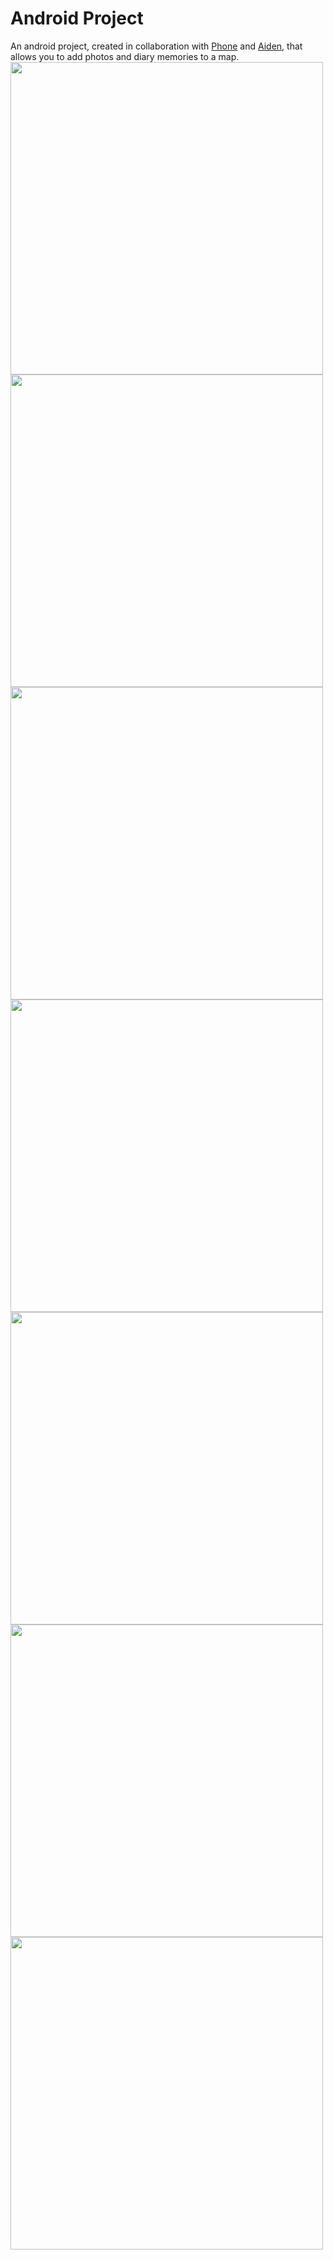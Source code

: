 # Android Project

An android project, created in collaboration with [Phone](https://github.com/PhonePyae1) and [Aiden](https://github.com/ai-den), that allows you to add photos and diary memories to a map.
<img src="https://i.imgur.com/dfzZrv1.png" height="500" />
<img src="https://i.imgur.com/MQvqBQl.png" height="500" />
<img src="https://i.imgur.com/4Si87DP.png" height="500" />
<img src="https://i.imgur.com/jxlshiT.png" height="500" />
<img src="https://i.imgur.com/4wpFIqu.png" height="500" />
<img src="https://i.imgur.com/miKsnAB.png" height="500" />
<img src="https://i.imgur.com/DPxATIc.png" height="500" />





